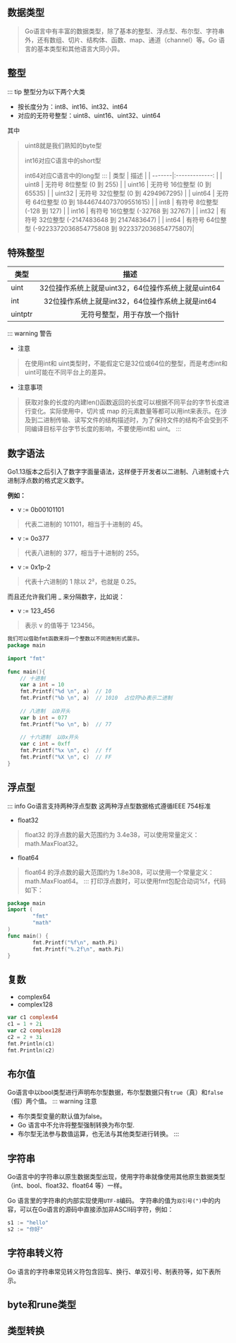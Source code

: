 ## 数据类型

>Go语言中有丰富的数据类型，除了基本的整型、浮点型、布尔型、字符串外，还有数组、切片、结构体、函数、map、通道（channel）等。Go 语言的基本类型和其他语言大同小异。

## 整型

::: tip 整型分为以下两个大类 
- 按长度分为：int8、int16、int32、int64 
- 对应的无符号整型：uint8、uint16、uint32、uint64

其中
> uint8就是我们熟知的byte型
>
> int16对应C语言中的short型
>
> int64对应C语言中的long型
:::
| 类型    | 描述                                                       |
| -------|:-------------:                                             |
| uint8	 | 无符号 8位整型 (0 到 255)                                    |
| uint16 | 无符号 16位整型 (0 到 65535)                                 |
| uint32 | 无符号 32位整型 (0 到 4294967295)                            |
| uint64 | 无符号 64位整型 (0 到 18446744073709551615)                  |
| int8	 | 有符号 8位整型 (-128 到 127)                                 |
| int16	 | 有符号 16位整型 (-32768 到 32767)                            |
| int32	 | 有符号 32位整型 (-2147483648 到 2147483647)                  |
| int64	 | 有符号 64位整型 (-9223372036854775808 到 9223372036854775807)|
## 特殊整型
| 类型    | 描述                                                       |
| -------|:-------------:                                             |
| uint   | 32位操作系统上就是uint32，64位操作系统上就是uint64               |
| int    | 32位操作系统上就是int32，64位操作系统上就是int64                 |
| uintptr| 无符号整型，用于存放一个指针                                    |

::: warning 警告
- 注意
>在使用int和 uint类型时，不能假定它是32位或64位的整型，而是考虑int和uint可能在不同平台上的差异。

- 注意事项 

>获取对象的长度的内建len()函数返回的长度可以根据不同平台的字节长度进行变化。实际使用中，切片或 map 的元素数量等都可以用int来表示。在涉及到二进制传输、读写文件的结构描述时，为了保持文件的结构不会受到不同编译目标平台字节长度的影响，不要使用int和 uint。
:::

## 数字语法
Go1.13版本之后引入了数字字面量语法，这样便于开发者以二进制、八进制或十六进制浮点数的格式定义数字。

**例如：**

- v := 0b00101101
> 代表二进制的 101101，相当于十进制的 45。 
- v := 0o377
>代表八进制的 377，相当于十进制的 255。 
- v := 0x1p-2
>代表十六进制的 1 除以 2²，也就是 0.25。

而且还允许我们用 _ 来分隔数字，比如说： 
- v := 123_456 
>表示 v 的值等于 123456。


```go
我们可以借助fmt函数来将一个整数以不同进制形式展示。
package main
 
import "fmt"
 
func main(){
	// 十进制
	var a int = 10
	fmt.Printf("%d \n", a)  // 10
	fmt.Printf("%b \n", a)  // 1010  占位符%b表示二进制
 
	// 八进制  以0开头
	var b int = 077
	fmt.Printf("%o \n", b)  // 77
 
	// 十六进制  以0x开头
	var c int = 0xff
	fmt.Printf("%x \n", c)  // ff
	fmt.Printf("%X \n", c)  // FF
}
```

## 浮点型 
::: info Go语言支持两种浮点型数
这两种浮点型数据格式遵循IEEE 754标准
- float32
>float32 的浮点数的最大范围约为 3.4e38，可以使用常量定义：math.MaxFloat32。 

- float64
>float64 的浮点数的最大范围约为 1.8e308，可以使用一个常量定义：math.MaxFloat64。
:::
打印浮点数时，可以使用fmt包配合动词%f，代码如下：
```go
package main
import (
        "fmt"
        "math"
)
func main() {
        fmt.Printf("%f\n", math.Pi)
        fmt.Printf("%.2f\n", math.Pi)
}

```

## 复数
- complex64
- complex128
```go
var c1 complex64
c1 = 1 + 2i
var c2 complex128
c2 = 2 + 3i
fmt.Println(c1)
fmt.Println(c2)
```

## 布尔值
Go语言中以bool类型进行声明布尔型数据，布尔型数据只有`true`（真）和`false`（假）两个值。
::: warning 注意
- 布尔类型变量的默认值为false。
- Go 语言中不允许将整型强制转换为布尔型.
- 布尔型无法参与数值运算，也无法与其他类型进行转换。
:::

## 字符串
Go语言中的字符串以原生数据类型出现，使用字符串就像使用其他原生数据类型（int、bool、float32、float64 等）一样。 

Go 语言里的字符串的内部实现使用`UTF-8`编码。 字符串的值为`双引号(")`中的内容，可以在Go语言的源码中直接添加非ASCII码字符，例如：
```go
s1 := "hello"
s2 := "你好"
```
## 字符串转义符
Go 语言的字符串常见转义符包含回车、换行、单双引号、制表符等，如下表所示。

## byte和rune类型

## 类型转换